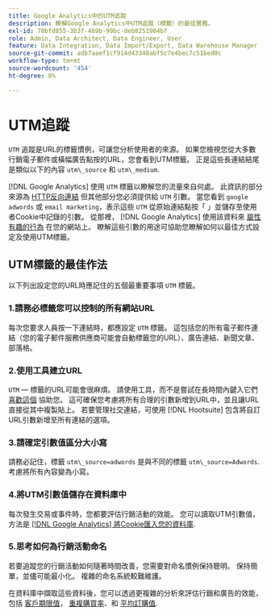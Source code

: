 ```yaml
---
title: Google Analytics中的UTM追蹤
description: 瞭解Google Analytics中UTM追蹤（標籤）的最佳實務。
exl-id: 70bfd855-3b3f-469b-99bc-deb8251904b7
role: Admin, Data Architect, Data Engineer, User
feature: Data Integration, Data Import/Export, Data Warehouse Manager
source-git-commit: adb7aaef1cf914d43348abf5c7e4bec7c51bed0c
workflow-type: tm+mt
source-wordcount: '454'
ht-degree: 0%

---
```


# UTM追蹤

`UTM` 追蹤是URL的標籤慣例，可讓您分析使用者的來源。 如果您檢視您從大多數行銷電子郵件或橫幅廣告點按的URL，您會看到UTM標籤。 正是這些長連結結尾是類似以下的內容 `utm\_source` 和 `utm\_medium`.

[!DNL Google Analytics] 使用 `UTM` 標籤以瞭解您的流量來自何處。 此資訊的部分來源為 [HTTP反向連結](https://en.wikipedia.org/wiki/HTTP_referer) 但其他部分您必須提供給 `UTM` 引數。 當您看到 `google adwords` 或 `email marketing`，表示這些 `UTM` 從原始連結點按「 」並儲存至使用者Cookie中記錄的引數。 從那裡， [!DNL Google Analytics] 使用該資料來 [屬性有趣的行為](../data-analyst/analysis/google-track-user-acq.md) 在您的網站上。 瞭解這些引數的用途可協助您瞭解如何以最佳方式設定及使用UTM標籤。

## UTM標籤的最佳作法

以下列出設定您的URL時應記住的五個最重要事項 `UTM` 標籤。

### 1.請務必標籤您可以控制的所有網站URL

每次您要求人員按一下連結時，都應設定 `UTM` 標籤。 這包括您的所有電子郵件連結（您的電子郵件服務供應商可能會自動標籤您的URL）、廣告連結、新聞文章、部落格。

### 2.使用工具建立URL

`UTM` — 標籤的URL可能會很麻煩。 請使用工具，而不是嘗試在長時間內鍵入它們 [喜歡這個](https://support.google.com/analytics/answer/1033867?hl=en) 協助您。 這可確保您考慮將所有合理的引數新增到URL中，並且讓URL直接從其中複製貼上。 若要管理社交連結，可使用 [!DNL Hootsuite] 包含將自訂URL引數新增至所有連結的選項。

### 3.請確定引數值區分大小寫

請務必記住，標籤 `utm\_source=adwords` 是與不同的標籤 `utm\_source=Adwords`. 考慮將所有內容變為小寫。

### 4.將UTM引數值儲存在資料庫中

每次發生交易或事件時，您都要評估行銷活動的效能。 您可以讀取UTM引數值，方法是 [[!DNL Google Analytics] 將Cookie匯入您的資料庫](../data-analyst/analysis/google-track-user-acq.md).

### 5.思考如何為行銷活動命名

若要追蹤您的行銷活動如何隨著時間改善，您需要對命名慣例保持聰明。 保持簡單，並儘可能最小化。 複雜的命名系統較難維護。

在資料庫中擷取這些資料後，您可以透過更複雜的分析來評估行銷和廣告的效能，包括 [客戶期限值](../data-analyst/analysis/ess-expected-ltv.md)， [重複購買率](../data-analyst/analysis/repurchase-behavior.md)、和 [平均訂購值](../data-analyst/analysis/basic-analytics.md).
